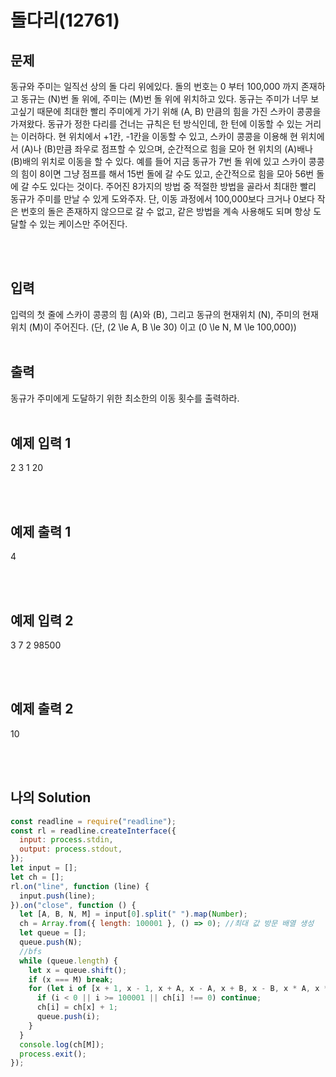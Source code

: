 # 돌다리(12761)

## 문제

동규와 주미는 일직선 상의 돌 다리 위에있다. 돌의 번호는 0 부터 100,000 까지 존재하고 동규는 \(N\)번 돌 위에, 주미는 \(M\)번 돌 위에 위치하고 있다. 동규는 주미가 너무 보고싶기 때문에 최대한 빨리 주미에게 가기 위해 \(A, B\) 만큼의 힘을 가진 스카이 콩콩을 가져왔다. 동규가 정한 다리를 건너는 규칙은 턴 방식인데, 한 턴에 이동할 수 있는 거리는 이러하다. 현 위치에서 +1칸, -1칸을 이동할 수 있고, 스카이 콩콩을 이용해 현 위치에서 \(A\)나 \(B\)만큼 좌우로 점프할 수 있으며, 순간적으로 힘을 모아 현 위치의 \(A\)배나 \(B\)배의 위치로 이동을 할 수 있다. 예를 들어 지금 동규가 7번 돌 위에 있고 스카이 콩콩의 힘이 8이면 그냥 점프를 해서 15번 돌에 갈 수도 있고, 순간적으로 힘을 모아 56번 돌에 갈 수도 있다는 것이다. 주어진 8가지의 방법 중 적절한 방법을 골라서 최대한 빨리 동규가 주미를 만날 수 있게 도와주자. 단, 이동 과정에서 100,000보다 크거나 0보다 작은 번호의 돌은 존재하지 않으므로 갈 수 없고, 같은 방법을 계속 사용해도 되며 항상 도달할 수 있는 케이스만 주어진다.

<br/>
<br/>

## 입력

입력의 첫 줄에 스카이 콩콩의 힘 \(A\)와 \(B\), 그리고 동규의 현재위치 \(N\), 주미의 현재 위치 \(M\)이 주어진다. (단, \(2 \le A, B \le 30\) 이고 \(0 \le N, M \le 100,000\))
<br/>
<br/>

## 출력

동규가 주미에게 도달하기 위한 최소한의 이동 횟수를 출력하라.
<br/>
<br/>

## 예제 입력 1

2 3 1 20

<br/>
<br/>

## 예제 출력 1

4

<br/>
<br/>

## 예제 입력 2

3 7 2 98500

<br/>
<br/>

## 예제 출력 2

10

<br/>
<br/>

## 나의 Solution

```javascript
const readline = require("readline");
const rl = readline.createInterface({
  input: process.stdin,
  output: process.stdout,
});
let input = [];
let ch = [];
rl.on("line", function (line) {
  input.push(line);
}).on("close", function () {
  let [A, B, N, M] = input[0].split(" ").map(Number);
  ch = Array.from({ length: 100001 }, () => 0); //최대 값 방문 배열 생성
  let queue = [];
  queue.push(N);
  //bfs
  while (queue.length) {
    let x = queue.shift();
    if (x === M) break;
    for (let i of [x + 1, x - 1, x + A, x - A, x + B, x - B, x * A, x * B]) {
      if (i < 0 || i >= 100001 || ch[i] !== 0) continue;
      ch[i] = ch[x] + 1;
      queue.push(i);
    }
  }
  console.log(ch[M]);
  process.exit();
});
```

